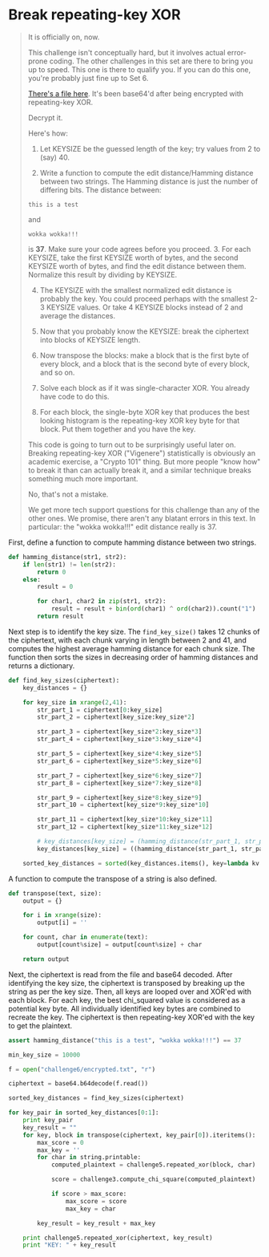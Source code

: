 # Break repeating-key XOR

> It is officially on, now.
>
> This challenge isn't conceptually hard, but it involves actual error-prone coding. The other challenges in this set are there to bring you up to speed. This one is there to qualify you. If you can do this one, you're probably just fine up to Set 6.
>
> [There's a file here](source/challenge6/encrypted.txt). It's been base64'd after being encrypted with repeating-key XOR.
>
> Decrypt it.
>
> Here's how:
>
> 1. Let KEYSIZE be the guessed length of the key; try values from 2 to (say) 40.
>
> 2. Write a function to compute the edit distance/Hamming distance between two strings. The Hamming distance is just the number of differing bits. The distance between:
>
>  ```
>  this is a test
>  ```
>  and
>
>  ```
>  wokka wokka!!!
>  ```
>  is **37**. Make sure your code agrees before you proceed.
> 3. For each KEYSIZE, take the first KEYSIZE worth of bytes, and the second KEYSIZE worth of bytes, and find the edit distance between them. Normalize this result by dividing by KEYSIZE.
>
> 4. The KEYSIZE with the smallest normalized edit distance is probably the key. You could proceed perhaps with the smallest 2-3 KEYSIZE values. Or take 4 KEYSIZE blocks instead of 2 and average the distances.
> 5. Now that you probably know the KEYSIZE: break the ciphertext into blocks of KEYSIZE length.
>
> 6. Now transpose the blocks: make a block that is the first byte of every block, and a block that is the second byte of every block, and so on.
> 7. Solve each block as if it was single-character XOR. You already have code to do this.
> 8. For each block, the single-byte XOR key that produces the best looking histogram is the repeating-key XOR key byte for that block. Put them together and you have the key.
>
> This code is going to turn out to be surprisingly useful later on. Breaking repeating-key XOR ("Vigenere") statistically is obviously an academic exercise, a "Crypto 101" thing. But more people "know how" to break it than can actually break it, and a similar technique breaks something much more important.
>
> No, that's not a mistake.
>
> We get more tech support questions for this challenge than any of the other ones. We promise, there aren't any blatant errors in this text. In particular: the "wokka wokka!!!" edit distance really is 37.

First, define a function to compute hamming distance between two strings.
```python
def hamming_distance(str1, str2):
	if len(str1) != len(str2):
		return 0
	else:
		result = 0

		for char1, char2 in zip(str1, str2):
			result = result + bin(ord(char1) ^ ord(char2)).count("1")
		return result
```

Next step is to identify the key size. The ```find_key_size()``` takes 12 chunks of the ciphertext, with each chunk varying in length between 2 and 41, and computes the highest average hamming distance for each chunk size. The function then sorts the sizes in decreasing order of hamming distances and returns a dictionary.

```python
def find_key_sizes(ciphertext):
    key_distances = {}

    for key_size in xrange(2,41):
        str_part_1 = ciphertext[0:key_size]
        str_part_2 = ciphertext[key_size:key_size*2]

        str_part_3 = ciphertext[key_size*2:key_size*3]
        str_part_4 = ciphertext[key_size*3:key_size*4]

        str_part_5 = ciphertext[key_size*4:key_size*5]
        str_part_6 = ciphertext[key_size*5:key_size*6]

        str_part_7 = ciphertext[key_size*6:key_size*7]
        str_part_8 = ciphertext[key_size*7:key_size*8]

        str_part_9 = ciphertext[key_size*8:key_size*9]
        str_part_10 = ciphertext[key_size*9:key_size*10]

        str_part_11 = ciphertext[key_size*10:key_size*11]
        str_part_12 = ciphertext[key_size*11:key_size*12]

        # key_distances[key_size] = (hamming_distance(str_part_1, str_part_2))/float(key_size)
        key_distances[key_size] = ((hamming_distance(str_part_1, str_part_2) + hamming_distance(str_part_3, str_part_4)+ hamming_distance(str_part_5, str_part_6) + hamming_distance(str_part_7, str_part_8) + hamming_distance(str_part_9, str_part_10) + hamming_distance(str_part_11, str_part_12))/float(key_size))/6

    sorted_key_distances = sorted(key_distances.items(), key=lambda kv: kv[1])
```

A function to compute the transpose of a string is also defined.
```python
def transpose(text, size):
	output = {}

	for i in xrange(size):
		output[i] = ''

	for count, char in enumerate(text):
		output[count%size] = output[count%size] + char

	return output
```
Next, the ciphertext is read from the file and base64 decoded. After identifying the key size, the ciphertext is transposed by breaking up the string as per the key size. Then, all keys are looped over and XOR'ed with each block. For each key, the best chi_squared value is considered as a potential key byte. All individually identified key bytes are combined to recreate the key. The ciphertext is then repeating-key XOR'ed with the key to get the plaintext. 

```python
assert hamming_distance("this is a test", "wokka wokka!!!") == 37

min_key_size = 10000

f = open("challenge6/encrypted.txt", "r")

ciphertext = base64.b64decode(f.read())

sorted_key_distances = find_key_sizes(ciphertext)

for key_pair in sorted_key_distances[0:1]:
    print key_pair
    key_result = ""
    for key, block in transpose(ciphertext, key_pair[0]).iteritems():
        max_score = 0
        max_key = ''
        for char in string.printable:
            computed_plaintext = challenge5.repeated_xor(block, char)

            score = challenge3.compute_chi_square(computed_plaintext)

            if score > max_score:
                max_score = score
                max_key = char

        key_result = key_result + max_key

    print challenge5.repeated_xor(ciphertext, key_result)
    print "KEY: " + key_result
```
